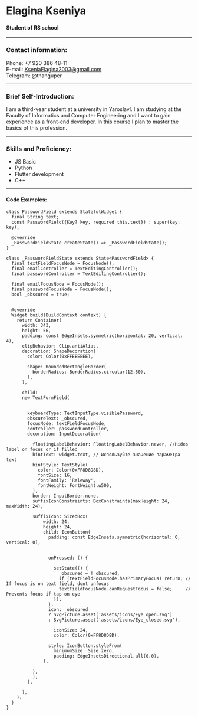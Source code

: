 
# Elagina Kseniya
#### Student of RS school
***
### Contact information:  
Phone: +7 920 386 48-11\
E-mail: KseniaElagina2003@gmail.com\
Telegram: @tnanguper
***
### Brief Self-Introduction: 
I am a third-year student at a university in Yaroslavl.  I am studying at the Faculty of Informatics and Computer Engineering and I want to gain experience as a front-end developer.  In this course I plan to master the basics of this profession.
***
### Skills and Proficiency: 
* JS Basic
* Python
* Flutter development
* C++
***
#### Code Examples:
```
class PasswordField extends StatefulWidget {
  final String text;
  const PasswordField({Key? key, required this.text}) : super(key: key);

  @override
  _PasswordFieldState createState() => _PasswordFieldState();
}

class _PasswordFieldState extends State<PasswordField> {
  final textFieldFocusNode = FocusNode();
  final emailController = TextEditingController();
  final passwordController = TextEditingController();

  final emailFocusNode = FocusNode();
  final passwordFocusNode = FocusNode();
  bool _obscured = true;


  @override
  Widget build(BuildContext context) {
    return Container(
      width: 343,
      height: 56,
      padding: const EdgeInsets.symmetric(horizontal: 20, vertical: 4),
      clipBehavior: Clip.antiAlias,
      decoration: ShapeDecoration(
        color: Color(0xFFEEEEEE),

        shape: RoundedRectangleBorder(
          borderRadius: BorderRadius.circular(12.50),
        ),
      ),

      child:
      new TextFormField(


        keyboardType: TextInputType.visiblePassword,
        obscureText: _obscured,
        focusNode: textFieldFocusNode,
        controller: passwordController,
        decoration: InputDecoration(

          floatingLabelBehavior: FloatingLabelBehavior.never, //Hides label on focus or if filled
          hintText: widget.text, // Используйте значение параметра text
          hintStyle: TextStyle(
            color: Color(0xFF8D8D8D),
            fontSize: 16,
            fontFamily: 'Raleway',
            fontWeight: FontWeight.w500,
          ),
          border: InputBorder.none,
          suffixIconConstraints: BoxConstraints(maxHeight: 24, maxWidth: 24),

          suffixIcon: SizedBox(
              width: 24,
              height: 24,
              child: IconButton(
                padding: const EdgeInsets.symmetric(horizontal: 0, vertical: 0),


                onPressed: () {

                  setState(() {
                    _obscured = !_obscured;
                    if (textFieldFocusNode.hasPrimaryFocus) return; // If focus is on text field, dont unfocus
                    textFieldFocusNode.canRequestFocus = false;     // Prevents focus if tap on eye
                  });
                },
                icon: _obscured
                ? SvgPicture.asset('assets/icons/Eye_open.svg')
                : SvgPicture.asset('assets/icons/Eye_closed.svg'),

                  iconSize: 24,
                  color: Color(0xFF8D8D8D),

                style: IconButton.styleFrom(
                  minimumSize: Size.zero,
                  padding: EdgeInsetsDirectional.all(0.0),
              ),

          ),
          ),
        ),

      ),
    );
  }
}
```






